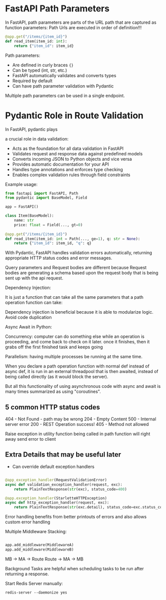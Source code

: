 # FastAPI Path Parameters

In FastAPI, path parameters are parts of the URL path that are captured as function parameters: Path Urls are executed in order of definition!!!

```python
@app.get("/items/{item_id}")
def read_item(item_id: int):
    return {"item_id": item_id}
```

Path parameters:
- Are defined in curly braces `{}`
- Can be typed (int, str, etc.)
- FastAPI automatically validates and converts types
- Required by default
- Can have path parameter validation with Pydantic

Multiple path parameters can be used in a single endpoint.

# Pydantic Role in Route Validation

In FastAPI, pydantic plays

a crucial role in data validation:

- Acts as the foundation for all data validation in FastAPI
- Validates request and response data against predefined models
- Converts incoming JSON to Python objects and vice versa
- Provides automatic documentation for your API
- Handles type annotations and enforces type checking
- Enables complex validation rules through field constraints

Example usage:

```python
from fastapi import FastAPI, Path
from pydantic import BaseModel, Field

app = FastAPI()

class Item(BaseModel):
    name: str
    price: float = Field(..., gt=0)
    
@app.get("/items/{item_id}")
def read_item(item_id: int = Path(..., ge=1), q: str = None):
    return {"item_id": item_id, "q": q}
```

With Pydantic, FastAPI handles validation errors automatically, returning appropriate HTTP status codes and error messages.

Query parameters and Request bodies are different because Request bodies are generating a schema based upon the request body
that is being sent up with the api request. 

Dependency Injection:

It is just a function that can take all the same parameters that a path operation function can take:

Dependency injection is beneficial because it is able to modularize logic. Avoid code duplication

Async Await in Python:

Concurrency: computer can do something else while an operation is proceeding, and come back to check on it later. once it finishes, then it grabs off the first finished task and keeps going

Parallelism: having multiple processes be running at the same time.

When you declare a path operation function with normal def instead of async def, it is run in an external threadpool that is then awaited, instead of being called directly (as it would block the server).

But all this functionality of using asynchronous code with async and await is many times summarized as using "coroutines". 

## 5 common HTTP status codes

404 - Not Found - path may be wrong
204 - Empty Content
500 - Internal server error
200 - REST Operation success!
405 - Method not allowed

Raise exception in utility function being called in path function will right away send error to client

## Extra Details that may be useful later

- Can override default exception handlers 

```python

@app_exception_handler(RequestValidationError)
async def validation_exception_handler(request, exc):
    return PlainTextResponse(str(exc), status_code=400)

@app.exception_handler(StarletteHTTPException)
async def http_exception_handler(request, exc):
    return PlainTextResponse(str(exc.detail), status_code=exc.status_code)        
```

Error handling benefits from better printouts of errors and also allows custom error handling

Multiple Middleware Stacking:

```python

app.add_middleware(MiddlewareA)
app.add_middleware(MiddlewareB)

```

MB -> MA -> Route
Route -> MA -> MB

Background Tasks are helpful when scheduling tasks to be run after returning a response. 

Start Redis Server manually:

```
redis-server --daemonize yes
```

